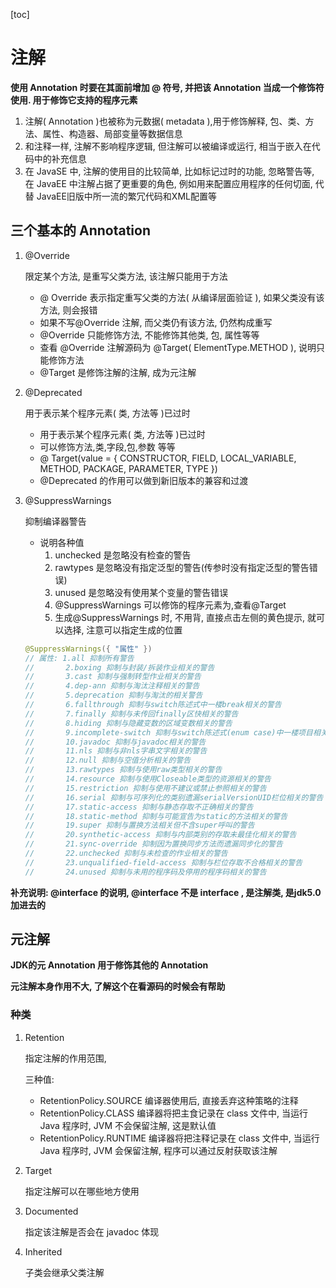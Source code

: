 [toc]

# 注解

**使用 Annotation 时要在其面前增加 @ 符号, 并把该 Annotation 当成一个修饰符使用. 用于修饰它支持的程序元素**

1. 注解( Annotation )也被称为元数据( metadata ),用于修饰解释, 包、类、方法、属性、构造器、局部变量等数据信息
2. 和注释一样, 注解不影响程序逻辑, 但注解可以被编译或运行, 相当于嵌入在代码中的补充信息
3. 在 JavaSE 中, 注解的使用目的比较简单, 比如标记过时的功能, 忽略警告等, 在 JavaEE 中注解占据了更重要的角色, 例如用来配置应用程序的任何切面, 代替 JavaEE旧版中所一流的繁冗代码和XML配置等

## 三个基本的 Annotation

1. @Override

   限定某个方法, 是重写父类方法, 该注解只能用于方法

   - @ Override 表示指定重写父类的方法( 从编译层面验证 ), 如果父类没有该方法, 则会报错
   - 如果不写@Override 注解, 而父类仍有该方法, 仍然构成重写
   - @Override 只能修饰方法, 不能修饰其他类, 包, 属性等等
   - 查看 @Override 注解源码为 @Target( ElementType.METHOD ),  说明只能修饰方法
   - @Target 是修饰注解的注解, 成为元注解

2. @Deprecated

   用于表示某个程序元素( 类, 方法等 )已过时

   - 用于表示某个程序元素( 类, 方法等 )已过时
   - 可以修饰方法,类,字段,包,参数 等等
   - @ Target(value = { CONSTRUCTOR, FIELD, LOCAL_VARIABLE, METHOD, PACKAGE, PARAMETER, TYPE })
   - @Deprecated 的作用可以做到新旧版本的兼容和过渡

3. @SuppressWarnings

   抑制编译器警告

   - 说明各种值
     1. unchecked 是忽略没有检查的警告
     2. rawtypes 是忽略没有指定泛型的警告(传参时没有指定泛型的警告错误)
     3. unused 是忽略没有使用某个变量的警告错误
     4. @SuppressWarnings 可以修饰的程序元素为,查看@Target
     5. 生成@SuppressWarnings 时, 不用背, 直接点击左侧的黄色提示, 就可以选择, 注意可以指定生成的位置

   ~~~java
   @SuppressWarnings({ "属性" })
   // 属性: 1.all 抑制所有警告
   //		2.boxing 抑制与封装/拆装作业相关的警告
   //		3.cast 抑制与强制转型作业相关的警告
   //		4.dep-ann 抑制与淘汰注释相关的警告
   //		5.deprecation 抑制与淘汰的相关警告
   //		6.fallthrough 抑制与switch陈述式中一楼break相关的警告
   //		7.finally 抑制与未传回finally区快相关的警告
   //		8.hiding 抑制与隐藏变数的区域变数相关的警告
   //		9.incomplete-switch 抑制与switch陈述式(enum case)中一楼项目相关的警告
   //		10.javadoc 抑制与javadoc相关的警告
   //		11.nls 抑制与非nls字串文字相关的警告
   //		12.null 抑制与空值分析相关的警告
   //		13.rawtypes 抑制与使用raw类型相关的警告
   //		14.resource 抑制与使用Closeable类型的资源相关的警告
   //		15.restriction 抑制与使用不建议或禁止参照相关的警告
   //		16.serial 抑制与可序列化的类别遗漏serialVersionUID栏位相关的警告
   //		17.static-access 抑制与静态存取不正确相关的警告
   //		18.static-method 抑制与可能宣告为static的方法相关的警告
   //		19.super 抑制与置换方法相关但不含super呼叫的警告
   //		20.synthetic-access 抑制与内部类别的存取未最佳化相关的警告
   //		21.sync-override 抑制因为置换同步方法而遗漏同步化的警告
   //		22.unchecked 抑制与未检查的作业相关的警告
   //		23.unqualified-field-access 抑制与栏位存取不合格相关的警告
   //		24.unused 抑制与未用的程序码及停用的程序码相关的警告
   ~~~

   

**补充说明: @interface 的说明, @interface 不是 interface , 是注解类, 是jdk5.0 加进去的**

## 元注解

**JDK的元 Annotation 用于修饰其他的 Annotation**

**元注解本身作用不大, 了解这个在看源码的时候会有帮助**

### 种类

1. Retention 

   指定注解的作用范围,

   三种值:

   - RetentionPolicy.SOURCE 编译器使用后, 直接丢弃这种策略的注释
   - RetentionPolicy.CLASS 编译器将把主食记录在 class 文件中, 当运行 Java 程序时, JVM 不会保留注解, 这是默认值
   - RetentionPolicy.RUNTIME 编译器将把注释记录在 class 文件中, 当运行 Java 程序时, JVM 会保留注解, 程序可以通过反射获取该注解

2. Target

   指定注解可以在哪些地方使用

3. Documented

   指定该注解是否会在 javadoc 体现

4. Inherited

   子类会继承父类注解